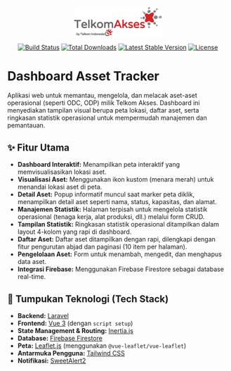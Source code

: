<p align="center"><img src="public/images/telkom.png" width="200" alt="Telkom Logo"></p>

<p align="center">
<a href="https://github.com/laravel/framework/actions"><img src="https://github.com/laravel/framework/workflows/tests/badge.svg" alt="Build Status"></a>
<a href="https://packagist.org/packages/laravel/framework"><img src="https://img.shields.io/packagist/dt/laravel/framework" alt="Total Downloads"></a>
<a href="https://packagist.org/packages/laravel/framework"><img src="https://img.shields.io/packagist/v/laravel/framework" alt="Latest Stable Version"></a>
<a href="https://packagist.org/packages/laravel/framework"><img src="https://img.shields.io/packagist/l/laravel/framework" alt="License"></a>
</p>

# Dashboard Asset Tracker

Aplikasi web untuk memantau, mengelola, dan melacak aset-aset operasional (seperti ODC, ODP) milik Telkom Akses. Dashboard ini menyediakan tampilan visual berupa peta lokasi, daftar aset, serta ringkasan statistik operasional untuk mempermudah manajemen dan pemantauan.

## ✨ Fitur Utama

-   **Dashboard Interaktif:** Menampilkan peta interaktif yang memvisualisasikan lokasi aset.
-   **Visualisasi Aset:** Menggunakan ikon kustom (menara merah) untuk menandai lokasi aset di peta.
-   **Detail Aset:** Popup informatif muncul saat marker peta diklik, menampilkan detail aset seperti nama, status, kapasitas, dan alamat.
-   **Manajemen Statistik:** Halaman terpisah untuk mengelola statistik operasional (tenaga kerja, alat produksi, dll.) melalui form CRUD.
-   **Tampilan Statistik:** Ringkasan statistik operasional ditampilkan dalam layout 4-kolom yang rapi di dashboard.
-   **Daftar Aset:** Daftar aset ditampilkan dengan rapi, dilengkapi dengan fitur pengurutan abjad dan paginasi (10 item per halaman).
-   **Pengelolaan Aset:** Form untuk menambah, mengedit, dan menghapus data aset.
-   **Integrasi Firebase:** Menggunakan Firebase Firestore sebagai database real-time.

## 🚀 Tumpukan Teknologi (Tech Stack)

-   **Backend:** [Laravel](https://laravel.com/)
-   **Frontend:** [Vue 3](https://vuejs.org/) (dengan `script setup`)
-   **State Management & Routing:** [Inertia.js](https://inertiajs.com/)
-   **Database:** [Firebase Firestore](https://firebase.google.com/docs/firestore)
-   **Peta:** [Leaflet.js](https://leafletjs.com/) (menggunakan `@vue-leaflet/vue-leaflet`)
-   **Antarmuka Pengguna:** [Tailwind CSS](https://tailwindcss.com/)
-   **Notifikasi:** [SweetAlert2](https://sweetalert2.github.io/)
